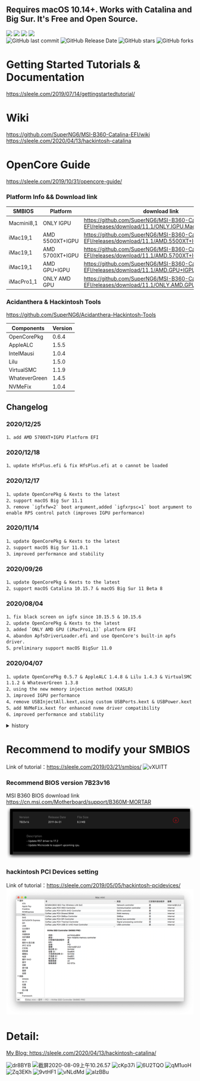 ## Requires macOS 10.14+. Works with Catalina and Big Sur. It's Free and Open Source.  
![](https://img.shields.io/github/v/release/superng6/MSI-B360-Catalina-EFI) ![](https://img.shields.io/github/downloads/superng6/MSI-B360-Catalina-EFI/latest/total) ![](https://img.shields.io/github/issues/superng6/MSI-B360-Catalina-EFI) ![](https://img.shields.io/github/issues-closed/superng6/MSI-B360-Catalina-EFI)  
![GitHub last commit](https://img.shields.io/github/last-commit/superng6/MSI-B360-Catalina-EFI) ![GitHub Release Date](https://img.shields.io/github/release-date/superng6/MSI-B360-Catalina-EFI) ![GitHub stars](https://img.shields.io/github/stars/superng6/MSI-B360-Catalina-EFI) ![GitHub forks](https://img.shields.io/github/forks/superng6/MSI-B360-Catalina-EFI)

# Getting Started Tutorials & Documentation  
https://sleele.com/2019/07/14/gettingstartedtutorial/

# Wiki  
https://github.com/SuperNG6/MSI-B360-Catalina-EFI/wiki  
https://sleele.com/2020/04/13/hackintosh-catalina

# OpenCore Guide  
https://sleele.com/2019/10/31/opencore-guide/

### Platform Info && Download link

| SMBIOS        | Platform        | download link | 
| ------------- | --------------- |  ------------ | 
| Macmini8,1    | ONLY IGPU       | https://github.com/SuperNG6/MSI-B360-Catalina-EFI/releases/download/11.1/ONLY.IGPU.Macmini8.1.zip | 
| iMac19,1      | AMD 5500XT+IGPU | https://github.com/SuperNG6/MSI-B360-Catalina-EFI/releases/download/11.1/AMD.5500XT+IGPU.iMac19.1.zip | 
| iMac19,1      | AMD 5700XT+IGPU | https://github.com/SuperNG6/MSI-B360-Catalina-EFI/releases/download/11.1/AMD.5700XT+IGPU.iMac19.1.zip | 
| iMac19,1      | AMD GPU+IGPU    | https://github.com/SuperNG6/MSI-B360-Catalina-EFI/releases/download/11.1/AMD.GPU+IGPU.iMac19.1.zip | 
| iMacPro1,1    | ONLY AMD GPU    | https://github.com/SuperNG6/MSI-B360-Catalina-EFI/releases/download/11.1/ONLY.AMD.GPU.iMacPro1.1.zip | 

### Acidanthera & Hackintosh Tools  
https://github.com/SuperNG6/Acidanthera-Hackintosh-Tools  

| Components    | Version |
| ------------- | ------- |
| OpenCorePkg   | 0.6.4   |
| AppleALC      | 1.5.5   |
| IntelMausi    | 1.0.4   |
| Lilu          | 1.5.0   |
| VirtualSMC    | 1.1.9   |
| WhateverGreen | 1.4.5   |
| NVMeFix       | 1.0.4   |
    

## Changelog

### 2020/12/25  

    1、add AMD 5700XT+IGPU Platform EFI

### 2020/12/18  

    1、update HfsPlus.efi & fix HfsPlus.efi at o cannot be loaded

### 2020/12/17

    1、update OpenCorePkg & Kexts to the latest
    2、support macOS Big Sur 11.1
    3、remove `igfxfw=2` boot argument,added `igfxrpsc=1` boot argument to enable RPS control patch (improves IGPU performance)

### 2020/11/14

    1、update OpenCorePkg & Kexts to the latest
    2、support macOS Big Sur 11.0.1
    3、improved performance and stability

### 2020/09/26

    1、update OpenCorePkg & Kexts to the latest
    2、support macOS Catalina 10.15.7 & macOS Big Sur 11 Beta 8

### 2020/08/04

    1、fix black screen on igfx since 10.15.5 & 10.15.6
    2、update OpenCorePkg & Kexts to the latest
    3、added `ONLY AMD GPU (iMacPro1,1)` platform EFI
    4、abandon ApfsDriverLoader.efi and use OpenCore's built-in apfs driver.
    5、preliminary support macOS BigSur 11.0

### 2020/04/07

    1、update OpenCorePkg 0.5.7 & AppleALC 1.4.8 & Lilu 1.4.3 & VirtualSMC 1.1.2 & WhateverGreen 1.3.8
    2、using the new memory injection method (KASLR)
    3、improved IGPU performance
    4、remove USBInjectAll.kext,using custom USBPorts.kext & USBPower.kext
    5、add NVMeFix.kext for enhanced nvme driver compatibility
    6、improved performance and stability

<details>
<summary>history</summary>


### 2020/03/05

    1、Set the default ExposeSensitiveData value to 3，fix non-native nvram motherboard can’t boot issue
    2、Fix Intel HDMI output

### 2020/03/03

    1、Adjust some parameters
    2、Improved performance and stability

### 2020/03/02

    1、Build based on the new config.plist file
    2、Update OpenCorePkg 0.5.6 & AppleALC 1.4.7 & Lilu 1.4.2 &  WhateverGreen 1.3.7
    3、Fixed locating DMG recovery in APTIO IV firmwares on FAT32

### 2020/02/15
    Merge OpenCore branch change
    1、update OpenCorePkg 0.5.5 & AppleALC 1.4.6 & VirtualSMC 1.1.1
    2、remove slide value,now support more motherboard (z390,b360 b365 ....)
    3、set the default recovery language to zh-Hant
    4、support native nvram for 300-series chipsets
    5、added TakeoffDelay value(200) for improved action hotkey support
    6、add NvramReset options at boot
    7、support macOS Catalina 10.15.3
    
## If you used to apply simulation nvaram，please operate in the following way.  
### Clover  
````
delete these files
/Volumes/EFI/nvram.plist
/etc/rc.clover.lib
/etc/rc.boot.d/10.save_and_rotate_boot_log.local
/etc/rc.boot.d/20.mount_ESP.local
/etc/rc.boot.d/70.disable_sleep_proxy_client.local.disabled
/etc/rc.boot.d/80.save_nvram_plist.local
/etc/rc.boot.d
/etc/rc.shutdown.d
````

### OpenCore  
````
sudo rm -rf $(sudo defaults read com.apple.loginwindow LogoutHook)
sudo defaults delete com.apple.loginwindow LogoutHook
````


### 2020/01/15

    1、Support macOS Catalina 10.15.2
    2、Update kext & driver & clover
    3、Merge preview branch change

### 2019/07/23

    1、Support macOS Mojave 10.14.6    

### 2019/06/24

    1、Support latest BIOS version 1.60
    2、Update Clover 4934
    3、Replace OsxAptioFixDrv-64.efi with OsxAptioFix2Drv-free2000.efi & Enhanced compatibility
    4、Contain more updates

### 2019/05/14

    1、Update Clover 4928 && Update AppleALC 1.3.7
    2、Support macOS Mojave 10.14.5
    
### 2019/05/04

    1、Update Clover 4925
    2、Replace FakeSMC with VirtualSMC
    3、Add SMCProcessor.kext、SMCSuperIO.kext
    4、Remove HibernationFixup.kext
    5、Improve performance and stability

### 2019/04/13

    1、Update Clover 4919 && Support HDMI、DVI
    
### 2019/03/31

    1.Update Clover 4915 fix applertc patch for 10.14.4+. thanks to RodionS
      Cleanup iGPU values and fix force reboot when wakes up with an HDMI connected in 10.14+
    2.Remove ‘Fix RTC _STA bug’ patch

### 2019/03/28

    1、Exclude new framebuffer patchers because of its instability
    2、Do not support HDMI、DVI for the moment

### 2019/03/25
    
    1、Update Clover 4895 Support macOS Mojave 10.14.4
    2、Compatible with the latest BIOS version && Support DP、HDMI、DVI
    3、Update USB Patches
    4、Replace VBoxHfs-64.efi with HFSPlus.efi
    5、Update AppleALC && Lilu && WhateverGreen
    


### 2019/01/25

    1、Fix Audio (Layout ID 15) and use Hackintool driver UHD630
    2、Update Clover version 4862 support macOS 10.14.4 beta1
    3、It is highly recommended to upgrade to the latest version to solve USB problems

</details>

    
# Recommend to modify your SMBIOS
Link of tutorial：https://sleele.com/2019/03/21/smbios/
![vXUITT](https://cdn.jsdelivr.net/gh/SuperNG6/pic@master/uPic/vXUITT.png)

### Recommend BIOS version 7B23v16
MSI B360 BIOS download link https://cn.msi.com/Motherboard/support/B360M-MORTAR
![示例图片加载失败](https://raw.githubusercontent.com/SuperNG6/pic/master/Hackintosh%20images/BIOS.png)

### hackintosh PCI Devices setting
Link of tutorial：https://sleele.com/2019/05/05/hackintosh-pcidevices/
![示例图片加载失败](https://raw.githubusercontent.com/SuperNG6/pic/master/Hackintosh%20images/image-14.png)

# Detail:
 [My Blog: https://sleele.com/2020/04/13/hackintosh-catalina/ ](https://sleele.com/2020/04/13/hackintosh-catalina/ "Blog")

![dr8BYB](https://cdn.jsdelivr.net/gh/SuperNG6/pic@master/uPic/dr8BYB.png)
![截屏2020-08-09上午10.26.57](https://cdn.jsdelivr.net/gh/SuperNG6/pic@master/uPic/截屏2020-08-09%20上午10.26.57.jpg)
![cKp37i](https://cdn.jsdelivr.net/gh/SuperNG6/pic@master/uPic/cKp37i.png)
![6U2TQO](https://cdn.jsdelivr.net/gh/SuperNG6/pic@master/uPic/6U2TQO.png)
![qM1uoH](https://cdn.jsdelivr.net/gh/SuperNG6/pic@master/uPic/qM1uoH.png)
![Zq3EKh](https://cdn.jsdelivr.net/gh/SuperNG6/pic@master/uPic/hANtdH.png)
![9vtHF1](https://cdn.jsdelivr.net/gh/SuperNG6/pic@master/uPic/9vtHF1.png)
![vNLdMd](https://cdn.jsdelivr.net/gh/SuperNG6/pic@master/uPic/vNLdMd.png)
![aIzBBu](https://cdn.jsdelivr.net/gh/SuperNG6/pic@master/uPic/aIzBBu.png)
